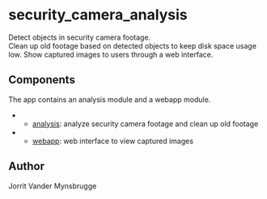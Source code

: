 # security_camera_analysis

Detect objects in security camera footage.  
Clean up old footage based on detected objects to keep disk space usage low.
Show captured images to users through a web interface.

## Components
The app contains an analysis module and a webapp module.
- - [analysis](doc/analysis.md): analyze security camera footage and clean up old footage
- - [webapp](doc/webapp.md): web interface to view captured images


## Author
Jorrit Vander Mynsbrugge 



